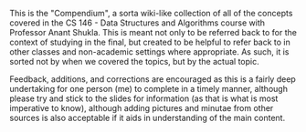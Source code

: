 This is the "Compendium", a sorta wiki-like collection of all of the concepts covered in the CS 146 - Data Structures and Algorithms course with Professor Anant Shukla. This is meant not only to be referred back to for the context of studying in the final, but created to be helpful to refer back to in other classes and non-academic settings where appropriate. As such, it is sorted not by when we covered the topics, but by the actual topic. 

Feedback, additions, and corrections are encouraged as this is a fairly deep undertaking for one person (me) to complete in a timely manner, although please try and stick to the slides for information (as that is what is most imperative to know), although adding pictures and minutae from other sources is also acceptable if it aids in understanding of the main content.
